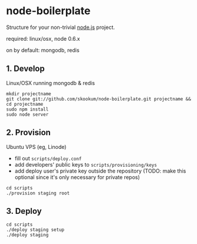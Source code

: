 # node-boilerplate
      
  Structure for your non-trivial [node.js](http://nodejs.org) project.

  required: linux/osx, node 0.6.x

  on by default: mongodb, redis

## 1. Develop

  Linux/OSX running mongodb & redis

  ```shell
  mkdir projectname
  git clone git://github.com/skookum/node-boilerplate.git projectname && cd projectname
  sudo npm install
  sudo node server
  ```

## 2. Provision
  
  Ubuntu VPS (eg, Linode)

  - fill out `scripts/deploy.conf`
  - add developers' public keys to `scripts/provisioning/keys`
  - add deploy user's private key outside the repository (TODO: make this optional since it's only necessary for private repos)
  
  ```
  cd scripts
  ./provision staging root
  ```

## 3. Deploy

  ```
  cd scripts
  ./deploy staging setup
  ./deploy staging
  ```